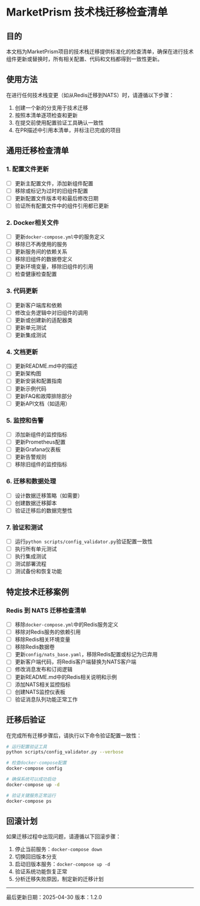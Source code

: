 # MarketPrism 技术栈迁移检查清单

## 目的

本文档为MarketPrism项目的技术栈迁移提供标准化的检查清单，确保在进行技术组件更新或替换时，所有相关配置、代码和文档都得到一致性更新。

## 使用方法

在进行任何技术栈变更（如从Redis迁移到NATS）时，请遵循以下步骤：

1. 创建一个新的分支用于技术迁移
2. 按照本清单逐项检查和更新
3. 在提交前使用配置验证工具确认一致性
4. 在PR描述中引用本清单，并标注已完成的项目

## 通用迁移检查清单

### 1. 配置文件更新

- [ ] 更新主配置文件，添加新组件配置
- [ ] 移除或标记为过时的旧组件配置
- [ ] 更新配置文件版本号和最后修改日期
- [ ] 验证所有配置文件中的组件引用都已更新

### 2. Docker相关文件

- [ ] 更新`docker-compose.yml`中的服务定义
- [ ] 移除已不再使用的服务
- [ ] 更新服务间的依赖关系
- [ ] 移除旧组件的数据卷定义
- [ ] 更新环境变量，移除旧组件的引用
- [ ] 检查健康检查配置

### 3. 代码更新

- [ ] 更新客户端库和依赖
- [ ] 修改业务逻辑中对旧组件的调用
- [ ] 更新或创建新的适配器类
- [ ] 更新单元测试
- [ ] 更新集成测试

### 4. 文档更新

- [ ] 更新README.md中的描述
- [ ] 更新架构图
- [ ] 更新安装和配置指南
- [ ] 更新示例代码
- [ ] 更新FAQ和故障排除部分
- [ ] 更新API文档（如适用）

### 5. 监控和告警

- [ ] 添加新组件的监控指标
- [ ] 更新Prometheus配置
- [ ] 更新Grafana仪表板
- [ ] 更新告警规则
- [ ] 移除旧组件的监控指标

### 6. 迁移和数据处理

- [ ] 设计数据迁移策略（如需要）
- [ ] 创建数据迁移脚本
- [ ] 验证迁移后的数据完整性

### 7. 验证和测试

- [ ] 运行`python scripts/config_validator.py`验证配置一致性
- [ ] 执行所有单元测试
- [ ] 执行集成测试
- [ ] 测试部署流程
- [ ] 测试备份和恢复功能

## 特定技术迁移案例

### Redis 到 NATS 迁移检查清单

- [ ] 移除`docker-compose.yml`中的Redis服务定义
- [ ] 移除对Redis服务的依赖引用
- [ ] 移除Redis相关环境变量
- [ ] 移除Redis数据卷
- [ ] 更新`config/nats_base.yaml`，移除Redis配置或标记为已弃用
- [ ] 更新客户端代码，将Redis客户端替换为NATS客户端
- [ ] 修改消息发布和订阅逻辑
- [ ] 更新README.md中的Redis相关说明和示例
- [ ] 添加NATS相关监控指标
- [ ] 创建NATS监控仪表板
- [ ] 验证消息队列功能正常工作

## 迁移后验证

在完成所有迁移步骤后，请执行以下命令验证配置一致性：

```bash
# 运行配置验证工具
python scripts/config_validator.py --verbose

# 检查docker-compose配置
docker-compose config

# 确保系统可以成功启动
docker-compose up -d

# 验证关键服务正常运行
docker-compose ps
```

## 回滚计划

如果迁移过程中出现问题，请遵循以下回滚步骤：

1. 停止当前服务：`docker-compose down`
2. 切换回旧版本分支
3. 启动旧版本服务：`docker-compose up -d`
4. 验证系统功能恢复正常
5. 分析迁移失败原因，制定新的迁移计划

---

最后更新日期：2025-04-30
版本：1.2.0 